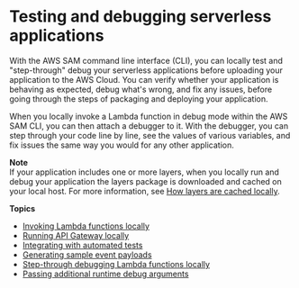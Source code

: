 # Testing and debugging serverless applications<a name="serverless-test-and-debug"></a>

With the AWS SAM command line interface \(CLI\), you can locally test and "step\-through" debug your serverless applications before uploading your application to the AWS Cloud\. You can verify whether your application is behaving as expected, debug what's wrong, and fix any issues, before going through the steps of packaging and deploying your application\.

When you locally invoke a Lambda function in debug mode within the AWS SAM CLI, you can then attach a debugger to it\. With the debugger, you can step through your code line by line, see the values of various variables, and fix issues the same way you would for any other application\.

**Note**  
If your application includes one or more layers, when you locally run and debug your application the layers package is downloaded and cached on your local host\. For more information, see [How layers are cached locally](serverless-sam-cli-layers.md#local-testing-with-layers)\.

**Topics**
+ [Invoking Lambda functions locally](serverless-sam-cli-using-invoke.md)
+ [Running API Gateway locally](serverless-sam-cli-using-start-api.md)
+ [Integrating with automated tests](serverless-sam-cli-using-automated-tests.md)
+ [Generating sample event payloads](serverless-sam-cli-using-generate-event.md)
+ [Step\-through debugging Lambda functions locally](serverless-sam-cli-using-debugging.md)
+ [Passing additional runtime debug arguments](serverless-sam-cli-using-debugging-additional-arguments.md)